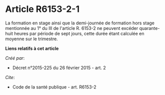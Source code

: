 # Article R6153-2-1

La formation en stage ainsi que la demi-journée de formation hors stage mentionnée au 1° du III de l'article R. 6153-2 ne
peuvent excéder quarante-huit heures par période de sept jours, cette durée étant calculée en moyenne sur le trimestre.

**Liens relatifs à cet article**

_Créé par_:

  - Décret n°2015-225 du 26 février 2015 - art. 2

_Cite_:

  - Code de la santé publique - art. R6153-2
